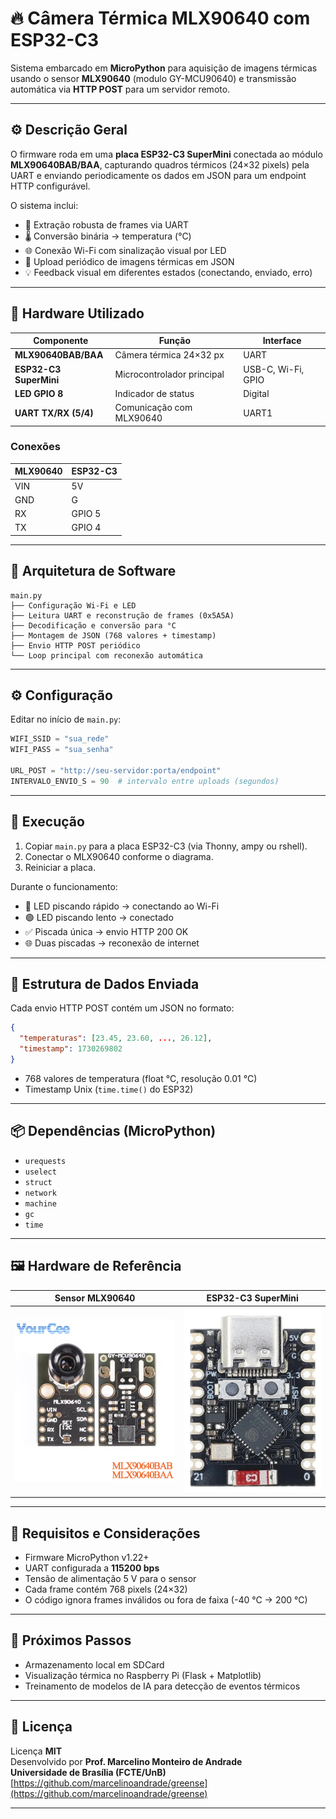# 🔥 Câmera Térmica MLX90640 com ESP32-C3

Sistema embarcado em **MicroPython** para aquisição de imagens térmicas usando o sensor **MLX90640** (modulo GY-MCU90640) e transmissão automática via **HTTP POST** para um servidor remoto.


---

## ⚙️ Descrição Geral

O firmware roda em uma **placa ESP32-C3 SuperMini** conectada ao módulo **MLX90640BAB/BAA**, capturando quadros térmicos (24×32 pixels) pela UART e enviando periodicamente os dados em JSON para um endpoint HTTP configurável.

O sistema inclui:
- 🧠 Extração robusta de frames via UART  
- 🌡️ Conversão binária → temperatura (°C)  
- 🌐 Conexão Wi-Fi com sinalização visual por LED  
- 🔄 Upload periódico de imagens térmicas em JSON  
- 💡 Feedback visual em diferentes estados (conectando, enviado, erro)  

---

## 🧩 Hardware Utilizado

| Componente | Função | Interface |
|-------------|---------|-----------|
| **MLX90640BAB/BAA** | Câmera térmica 24×32 px | UART |
| **ESP32-C3 SuperMini** | Microcontrolador principal | USB-C, Wi-Fi, GPIO |
| **LED GPIO 8** | Indicador de status | Digital |
| **UART TX/RX (5/4)** | Comunicação com MLX90640 | UART1 |

### Conexões

| MLX90640 | ESP32-C3 |
|-----------|----------|
| VIN | 5V |
| GND | G |
| RX | GPIO 5 |
| TX | GPIO 4 |

---

## 🧠 Arquitetura de Software

```
main.py
├── Configuração Wi-Fi e LED
├── Leitura UART e reconstrução de frames (0x5A5A)
├── Decodificação e conversão para °C
├── Montagem de JSON (768 valores + timestamp)
├── Envio HTTP POST periódico
└── Loop principal com reconexão automática
```

---

## ⚙️ Configuração

Editar no início de `main.py`:

```python
WIFI_SSID = "sua_rede"
WIFI_PASS = "sua_senha"

URL_POST = "http://seu-servidor:porta/endpoint"
INTERVALO_ENVIO_S = 90  # intervalo entre uploads (segundos)
```

---

## 🚀 Execução

1. Copiar `main.py` para a placa ESP32-C3 (via Thonny, ampy ou rshell).  
2. Conectar o MLX90640 conforme o diagrama.  
3. Reiniciar a placa.

Durante o funcionamento:
- 🔴 LED piscando rápido → conectando ao Wi-Fi  
- 🟢 LED piscando lento → conectado  
- ✅ Piscada única → envio HTTP 200 OK  
- 🌐 Duas piscadas → reconexão de internet  

---

## 🧾 Estrutura de Dados Enviada

Cada envio HTTP POST contém um JSON no formato:

```json
{
  "temperaturas": [23.45, 23.60, ..., 26.12],
  "timestamp": 1730269802
}
```

- 768 valores de temperatura (float °C, resolução 0.01 °C)  
- Timestamp Unix (`time.time()` do ESP32)  

---

## 📦 Dependências (MicroPython)

- `urequests`
- `uselect`
- `struct`
- `network`
- `machine`
- `gc`
- `time`

---

## 🖼️ Hardware de Referência

| Sensor MLX90640 | ESP32-C3 SuperMini |
|-----------------|-------------------|
| ![MLX90640](camera_termica.png) | ![ESP32-C3](esp32_c3.png) |

---

## 🔋 Requisitos e Considerações

- Firmware MicroPython v1.22+  
- UART configurada a **115200 bps**  
- Tensão de alimentação 5 V para o sensor  
- Cada frame contém 768 pixels (24×32)  
- O código ignora frames inválidos ou fora de faixa (-40 °C → 200 °C)  

---

## 🧪 Próximos Passos

- Armazenamento local em SDCard  
- Visualização térmica no Raspberry Pi (Flask + Matplotlib)  
- Treinamento de modelos de IA para detecção de eventos térmicos  

---

## 📄 Licença

Licença **MIT**  
Desenvolvido por **Prof. Marcelino Monteiro de Andrade**  
**Universidade de Brasília (FCTE/UnB)**  
[https://github.com/marcelinoandrade/greense](https://github.com/marcelinoandrade/greense)

---
